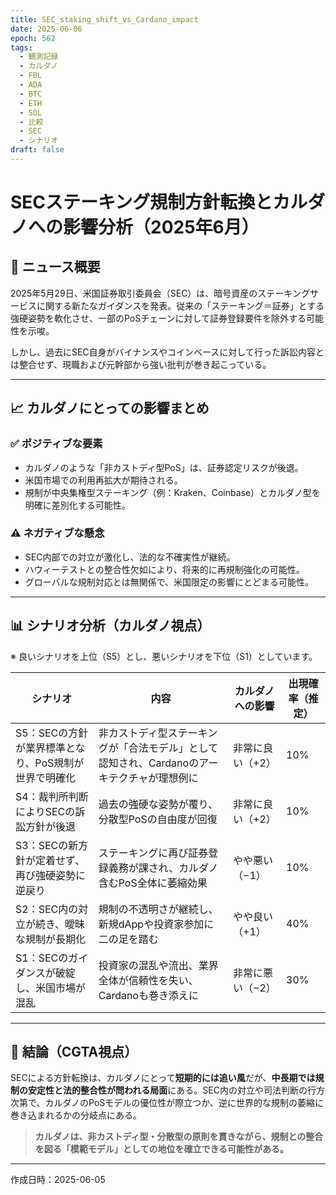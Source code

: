 ```yaml
---
title: SEC_staking_shift_vs_Cardano_impact
date: 2025-06-06
epoch: 562
tags:
  - 観測記録
  - カルダノ
  - FBL
  - ADA
  - BTC
  - ETH
  - SOL
  - 比較
  - SEC
  - シナリオ
draft: false
---
```


# SECステーキング規制方針転換とカルダノへの影響分析（2025年6月）

## 📰 ニュース概要

2025年5月29日、米国証券取引委員会（SEC）は、暗号資産のステーキングサービスに関する新たなガイダンスを発表。従来の「ステーキング＝証券」とする強硬姿勢を軟化させ、一部のPoSチェーンに対して証券登録要件を除外する可能性を示唆。

しかし、過去にSEC自身がバイナンスやコインベースに対して行った訴訟内容とは整合せず、現職および元幹部から強い批判が巻き起こっている。

---

## 📈 カルダノにとっての影響まとめ

### ✅ ポジティブな要素
- カルダノのような「非カストディ型PoS」は、証券認定リスクが後退。
- 米国市場での利用再拡大が期待される。
- 規制が中央集権型ステーキング（例：Kraken、Coinbase）とカルダノ型を明確に差別化する可能性。

### ⚠️ ネガティブな懸念
- SEC内部での対立が激化し、法的な不確実性が継続。
- ハウィーテストとの整合性欠如により、将来的に再規制強化の可能性。
- グローバルな規制対応とは無関係で、米国限定の影響にとどまる可能性。

---

## 📊 シナリオ分析（カルダノ視点）
※ 良いシナリオを上位（S5）とし、悪いシナリオを下位（S1）としています。

| シナリオ | 内容 | カルダノへの影響 | 出現確率（推定） |
|----------|------|------------------|------------------|
| S5：SECの方針が業界標準となり、PoS規制が世界で明確化 | 非カストディ型ステーキングが「合法モデル」として認知され、Cardanoのアーキテクチャが理想例に | 非常に良い（+2） | 10% |
| S4：裁判所判断によりSECの訴訟方針が後退 | 過去の強硬な姿勢が覆り、分散型PoSの自由度が回復 | 非常に良い（+2） | 10% |
| S3：SECの新方針が定着せず、再び強硬姿勢に逆戻り | ステーキングに再び証券登録義務が課され、カルダノ含むPoS全体に萎縮効果 | やや悪い（−1） | 10% |
| S2：SEC内の対立が続き、曖昧な規制が長期化 | 規制の不透明さが継続し、新規dAppや投資家参加に二の足を踏む | やや良い（+1） | 40% |
| S1：SECのガイダンスが破綻し、米国市場が混乱 | 投資家の混乱や流出、業界全体が信頼性を失い、Cardanoも巻き添えに | 非常に悪い（−2） | 30% |

---

## 🧠 結論（CGTA視点）

SECによる方針転換は、カルダノにとって**短期的には追い風**だが、**中長期では規制の安定性と法的整合性が問われる局面**にある。SEC内の対立や司法判断の行方次第で、カルダノのPoSモデルの優位性が際立つか、逆に世界的な規制の萎縮に巻き込まれるかの分岐点にある。

> **カルダノは、非カストディ型・分散型の原則を貫きながら、規制との整合を図る「模範モデル」としての地位を確立できる可能性がある。**

---

作成日時：2025-06-05  
